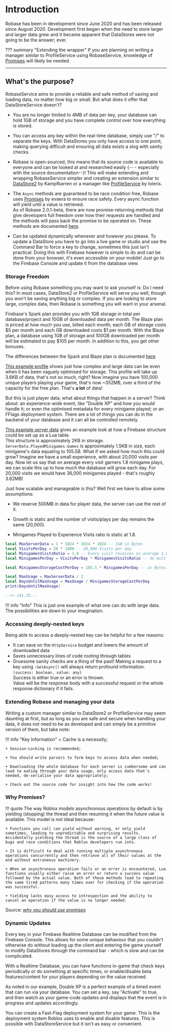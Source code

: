# Introduction

Robase has been in development since June 2020 and has been released since August 2020. Development first began when the need to store larger and larger data grew and it became apparent that DataStores were not going to be the answer; ever.

??? summary "Extending the wrapper"
    If you are planning on writing a manager similar to ProfileService using RobaseService, knowledge of [Promises](https://eryn.io/roblox-lua-promise/) will likely be needed.

---

## What's the purpose?

RobaseService aims to provide a reliable and safe method of saving and loading data, no matter how big or small. But what does it offer that DataStoreService doesn't?

+ You are no longer limited to 4MB of data per key, your database can hold 1GB of storage and you have complete control over how everything is stored.

+ You can access any key within the real-time database, simply use "/" to separate the keys. With DataStores you only have access to one point, making querying difficult and ensuring all data exists a slog with sanity checks.

+ Robase is open-sourced, this means that its source code is available to everyone and can be looked at and researched easily {-- - especially with the source documentation--}! This will make extending and wrapping RobaseService simpler and creating an extension similar to [DataStore2](https://kampfkarren.github.io/Roblox/) by Kampfkarren or a manager like [ProfileService](https://madstudioroblox.github.io/ProfileService/) by loleris.

+ The `Async` methods are guaranteed to be race condition free, Robase uses [Promises](https://eryn.io/roblox-lua-promise/) by evaera to ensure race safety. Every async function will yield until a value is retrieved.  
As of Robase 2.0.1-beta, there are now promise-returning methods that give developers full freedom over how their requests are handled and the methods will pass back the promise to be operated on. These methods are documented [here](../api/#promise-returning-methods).

+ Can be updated dynamically whenever and however you please. To update a DataStore you have to go into a live game or studio and use the Command Bar to force a key to change, sometimes this just isn't practical. Doing this with Firebase however is simple to do and can be done from your browser, it's even accessible on your mobile! Just go to the Firebase Console and update it from the database view.

### Storage Freedom

Before using Robase something you may want to ask yourself is: Do I need this? In most cases, DataStore2 or ProfileService will serve you well, though you won't be saving anything big or complex. If you are looking to store large, complex data, then Robase is something you will want in your arsenal.

Firebase's Spark plan provides you with 1GB storage in total per database/project and 10GB of downloaded data per month. The Blaze plan is priced at how much you use, billed each month; each GB of storage costs $5 per month and each GB downloaded costs $1 per month. With the Blaze plan, a database using 1GB of storage and 100GB downloaded per month will be estimated to pay $105 per month. In addition to this, you get other bonuses. 

The differences between the Spark and Blaze plan is documented [here](https://firebase.google.com/pricing)

[This example profile](https://pastebin.com/5zhfsfJb) shows just how complex and large data can be even when it has been vaguely optimised for storage. This profile will take up 3.6KB of data, that's not so much, right? Now imagine you have 100,000 unique players playing your game, that's now ~352MB, over a third of the capacity for the free plan. That's **a lot** of data!

But this is just player data, what about things that happen in a server? Think about: an experience-wide event, like "Double XP" and how you would handle it; or even the optimised metadata for every minigame played; or an FFlags deployment system. There are a lot of things you can do in the backend of your database and it can all be controlled remotely.

[This example server data](https://pastebin.com/98ZMUN4r) gives an example look at how a Firebase structure could be set up as a Lua table.  
This structure is approximately 2KB in storage. `ServerData.PlayedMinigames.Games` is approximately 1.5KB in size, each minigame's data equating to 105.5B. 
What if we asked how much this could grow? Imagine we have a small experience, with about 20,000 visits per day. Now let us say that on average every visit garners 1.8 minigame plays, we can scale this up to how much the database will grow each day. For 20,000 visits we would have 36,000 minigames played - that's roughly 3.62MB!

Just how scalable and manageable is this? Well first we have to allow some assumptions:

+ We reserve 500MB in data for player data, the server can use the rest of it.

+ Growth is static and the number of visits/plays per day remains the same (20,000).

+ Minigames Played to Experience Visits ratio is static at 1.8.

```lua
local MaxServerData = 1 * 1024 * 1024 * 1024 -- 1GB in Bytes
local VisitsPerDay = 20 * 1000 -- 20,000 Visits per day
local MinigamesVisitsRatio = 1.8 -- Every visit receives on average 1.8 minigame plays
local MinigamesPerDay = VisitsPerDay * MinigamesVisitsRatio -- do mult

local MinigamesStorageCostPerDay = 105.5 * MinigamesPerDay -- in Bytes/day

local MaxUsage = MaxServerData / 2
local DaysUntilMaxUsage = MaxUsage / MinigamesStorageCostPerDay
print(DaysUntilMaxUsage)

-->> 141.35...
```

!!! info "Info"
    This is just one example of what one can do with large data. The possibilities are down to your imagination.

### Accessing deeply-nested keys

Being able to access a deeply-nested key can be helpful for a few reasons:

+ It can save on the `HttpService` budget and lowers the amount of downloaded data
+ Saves unnecessary lines of code rooting through tables
+ Gruesome sanity checks are a thing of the past! Making a request to a key using `:GetAsync()` will always return profound information:  
    `(success: boolean, value: any)`  
    Success is either true or an error is thrown.  
    Value will be the response body with a successful request or the whole response dictionary if it fails.

### Extending Robase and managing your data

Writing a custom manager similar to DataStore2 or ProfileService may seem daunting at first, but as long as you are safe and secure when handling your data, it does not need to be as developed and can simply be a primitive version of them, but take note:

!!! info "Key Information"
    + Cache is a necessity;

    + Session-Locking is recommended;

    + You should write parsers to form keys to access data when needed;

    + Downloading the whole database for each server is cumbersome and can lead to eating through your data usage, only access data that's needed, de-serialise your data appropriately;

    + Check out the source code for insight into how the code works!

### Why Promises?

!!! quote
    The way Roblox models asynchronous operations by default is by yielding (stopping) the thread and then resuming it when the future value is available. This model is not ideal because:

    + Functions you call can yield without warning, or only yield sometimes, leading to unpredictable and surprising results. Accidentally yielding the thread is the source of a large class of bugs and race conditions that Roblox developers run into.
    
    + It is difficult to deal with running multiple asynchronous operations concurrently and then retrieve all of their values at the end without extraneous machinery.
    
    + When an asynchronous operation fails or an error is encountered, Lua functions usually either raise an error or return a success value followed by the actual value. Both of these methods lead to repeating the same tired patterns many times over for checking if the operation was successful.
    
    + Yielding lacks easy access to introspection and the ability to cancel an operation if the value is no longer needed.

Source: *[why you should use promises](https://eryn.io/roblox-lua-promise/#why-you-should-use-promises)*


### Dynamic Updates

Every key in your Firebase Realtime Database can be modified from the Firebase Console. This allows for some unique behaviour that you couldn't otherwise do without loading up the client and entering the game yourself to modify DataStores through the command bar - which is slow and can be complicated.

With a Realtime Database, you can have functions in-game that check keys periodically or do something at specific times, or enable/disable beta features/content for your players depending on the value received.

As noted in our example, Double XP is a perfect example of a timed event that can run via your database. You can set a key, say "Activate" to true, and then watch as your game-code updates and displays that the event is in progress and updates accordingly.

You can create a Fast-Flag deployment system for your game. This is the deployment system Roblox uses to enable and disable features. This is possible with DataStoreService but it isn't as easy or convenient.